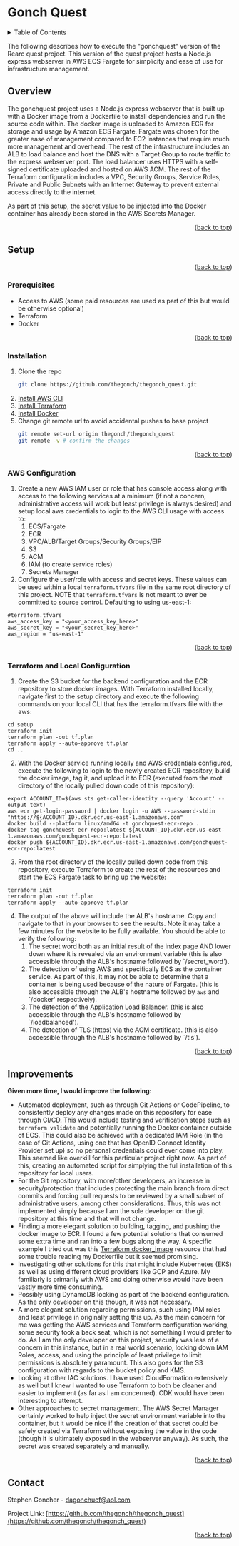 # Gonch Quest
<a id="readme-top"></a>

<!-- TABLE OF CONTENTS -->
<details>
  <summary>Table of Contents</summary>
  <ol>
    <li>
      <a href="#overview">Overview</a>
    </li>
    <li>
      <a href="#setup">Setup</a>
      <ul>
        <li><a href="#prerequisites">Prerequisites</a></li>
        <li><a href="#installation">Installation</a></li>
        <li><a href="#aws-configuration">AWS Configuration</a></li>
        <li><a href="#terraform-and-local-configuration">Terraform and Local Configuration</a></li>
      </ul>
    </li>
    <li><a href="#improvements">Improvements</a></li>
    <li><a href="#contact">Contact</a></li>
  </ol>
</details>

The following describes how to execute the "gonchquest" version of the Rearc quest project. This version of the quest project hosts a Node.js express webserver in AWS ECS Fargate for simplicity and ease of use for infrastructure management.

## Overview
The gonchquest project uses a Node.js express webserver that is built up with a Docker image from a Dockerfile to install dependencies and run the source code within. The docker image is uploaded to Amazon ECR for storage and usage by Amazon ECS Fargate. Fargate was chosen for the greater ease of management compared to EC2 instances that require much more management and overhead. The rest of the infrastructure includes an ALB to load balance and host the DNS with a Target Group to route traffic to the express webserver port. The load balancer uses HTTPS with a self-signed certificate uploaded and hosted on AWS ACM. The rest of the Terraform configuration includes a VPC, Security Groups, Service Roles, Private and Public Subnets with an Internet Gateway to prevent external access directly to the internet.

As part of this setup, the secret value to be injected into the Docker container has already been stored in the AWS Secrets Manager.

<p align="right">(<a href="#readme-top">back to top</a>)</p>

## Setup
<p align="right">(<a href="#readme-top">back to top</a>)</p>

### Prerequisites
- Access to AWS (some paid resources are used as part of this but would be otherwise optional)
- Terraform
- Docker
<p align="right">(<a href="#readme-top">back to top</a>)</p>

### Installation
1. Clone the repo
   ```sh
   git clone https://github.com/thegonch/thegonch_quest.git
   ```
2. [Install AWS CLI](https://docs.aws.amazon.com/cli/latest/userguide/getting-started-install.html)
3. [Install Terraform](https://developer.hashicorp.com/terraform/tutorials/aws-get-started/install-cli)
4. [Install Docker](https://www.docker.com/products/docker-desktop/)
5. Change git remote url to avoid accidental pushes to base project
   ```sh
   git remote set-url origin thegonch/thegonch_quest
   git remote -v # confirm the changes
   ```

<p align="right">(<a href="#readme-top">back to top</a>)</p>

### AWS Configuration
1. Create a new AWS IAM user or role that has console access along with access to the following services at a minimum (if not a concern, administrative access will work but least privilege is always desired) and setup local aws credentials to login to the AWS CLI usage with access to:
   1. ECS/Fargate
   2. ECR
   3. VPC/ALB/Target Groups/Security Groups/EIP
   4. S3
   5. ACM
   6. IAM (to create service roles)
   7. Secrets Manager
2. Configure the user/role with access and secret keys. These values can be used within a local `terraform.tfvars` file in the same root directory of this project. NOTE that `terraform.tfvars` is not meant to ever be committed to source control. Defaulting to using us-east-1:
```  
#terraform.tfvars
aws_access_key = "<your_access_key_here>"
aws_secret_key = "<your_secret_key_here>"
aws_region = "us-east-1"
```

<p align="right">(<a href="#readme-top">back to top</a>)</p>

### Terraform and Local Configuration
1. Create the S3 bucket for the backend configuration and the ECR repository to store docker images. With Terraform installed locally, navigate first to the setup directory and execute the following commands on your local CLI that has the terraform.tfvars file with the aws:
```
cd setup
terraform init
terraform plan -out tf.plan
terraform apply --auto-approve tf.plan
cd ..
```
2. With the Docker service running locally and AWS credentials configured, execute the following to login to the newly created ECR repository, build the docker image, tag it, and upload it to ECR (executed from the root directory of the locally pulled down code of this repository):
```
export ACCOUNT_ID=$(aws sts get-caller-identity --query 'Account' --output text)
aws ecr get-login-password | docker login -u AWS --password-stdin "https://${ACCOUNT_ID}.dkr.ecr.us-east-1.amazonaws.com"
docker build --platform linux/amd64 -t gonchquest-ecr-repo .
docker tag gonchquest-ecr-repo:latest ${ACCOUNT_ID}.dkr.ecr.us-east-1.amazonaws.com/gonchquest-ecr-repo:latest
docker push ${ACCOUNT_ID}.dkr.ecr.us-east-1.amazonaws.com/gonchquest-ecr-repo:latest
```
3. From the root directory of the locally pulled down code from this repository, execute Terraform to create the rest of the resources and start the ECS Fargate task to bring up the website:
```
terraform init
terraform plan -out tf.plan
terraform apply --auto-approve tf.plan
```
4. The output of the above will include the ALB's hostname. Copy and navigate to that in your browser to see the results. Note it may take a few minutes for the website to be fully available. You should be able to verify the following:
   1. The secret word both as an initial result of the index page AND lower down where it is revealed via an environment variable (this is also accessible through the ALB's hostname followed by `/secret_word').
   2. The detection of using AWS and specifically ECS as the container service. As part of this, it may not be able to determine that a container is being used because of the nature of Fargate. (this is also accessible through the ALB's hostname followed by `aws` and `/docker' respectively).
   3. The detection of the Application Load Balancer. (this is also accessible through the ALB's hostname followed by `/loadbalanced').
   4. The detection of TLS (https) via the ACM certificate. (this is also accessible through the ALB's hostname followed by `/tls').

<p align="right">(<a href="#readme-top">back to top</a>)</p>

## Improvements
**Given more time, I would improve the following:**
- Automated deployment, such as through Git Actions or CodePipeline, to consistently deploy any changes made on this repository for ease through CI/CD. This would include testing and verification steps such as `terraform validate` and potentially running the Docker container outside of ECS. This could also be achieved with a dedicated IAM Role (in the case of Git Actions, using one that has OpenID Connect Identity Provider set up) so no personal credentials could ever come into play. This seemed like overkill for this particular project right now. As part of this, creating an automated script for simplying the full installation of this repository for local users.
- For the Git repository, with more/other developers, an increase in security/protection that includes protecting the main branch from direct commits and forcing pull requests to be reviewed by a small subset of administrative users, among other considerations. Thus, this was not implemented simply because I am the sole developer on the git repository at this time and that will not change.
- Finding a more elegant solution to building, tagging, and pushing the docker image to ECR. I found a few potential solutions that consumed some extra time and ran into a few bugs along the way. A specific example I tried out was this [Terraform docker_image](https://registry.terraform.io/providers/kreuzwerker/docker/latest/docs/resources/image#build) resource that had some trouble reading my Dockerfile but it seemed promising.
- Investigating other solutions for this that might include Kubernetes (EKS) as well as using different cloud providers like GCP and Azure. My familiarly is primarily with AWS and doing otherwise would have been vastly more time consuming.
- Possibly using DynamoDB locking as part of the backend configuration. As the only developer on this though, it was not necessary.
- A more elegant solution regarding permissions, such using IAM roles and least privilege in originally setting this up. As the main concern for me was getting the AWS services and Terraform configuration working, some security took a back seat, which is not something I would prefer to do. As I am the only developer on this project, security was less of a concern in this instance, but in a real world scenario, locking down IAM Roles, access, and using the principle of least privilege to limit permissions is absolutely paramount. This also goes for the S3 configuration with regards to the bucket policy and KMS.
- Looking at other IAC solutions. I have used CloudFormation extensively as well but I knew I wanted to use Terraform to both be cleaner and easier to implement (as far as I am concerned). CDK would have been interesting to attempt.
- Other approaches to secret management. The AWS Secret Manager certainly worked to help inject the secret environment variable into the container, but it would be nice if the creation of that secret could be safely created via Terraform without exposing the value in the code (though it is ultimately exposed in the webserver anyway). As such, the secret was created separately and manually.

<p align="right">(<a href="#readme-top">back to top</a>)</p>

<!-- CONTACT -->
## Contact

Stephen Goncher - dagonchucf@aol.com

Project Link: [https://github.com/thegonch/thegonch_quest](https://github.com/thegonch/thegonch_quest)

<p align="right">(<a href="#readme-top">back to top</a>)</p>